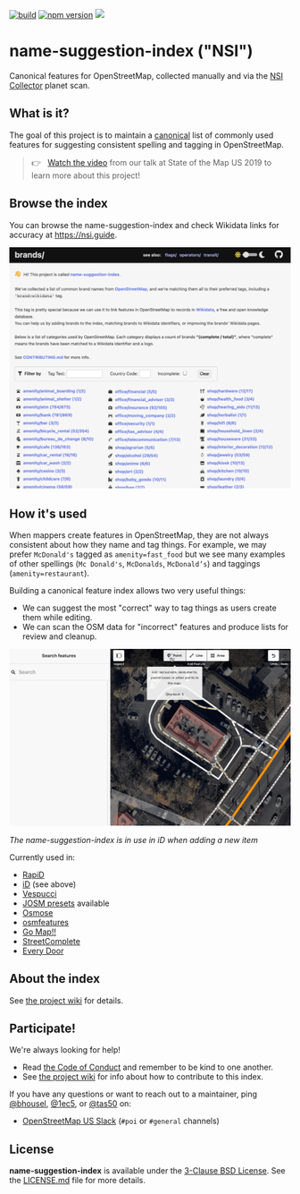 [![build](https://github.com/osmlab/name-suggestion-index/workflows/build/badge.svg)](https://github.com/osmlab/name-suggestion-index/actions?query=workflow%3A%22build%22)
[![npm version](https://badge.fury.io/js/name-suggestion-index.svg)](https://badge.fury.io/js/name-suggestion-index)
[![](https://data.jsdelivr.com/v1/package/npm/name-suggestion-index/badge?style=rounded)](https://www.jsdelivr.com/package/npm/name-suggestion-index)


# name-suggestion-index ("NSI")

Canonical features for OpenStreetMap, collected manually and via the [NSI Collector](https://github.com/ideditor/nsi-collector) planet scan.

## What is it?

The goal of this project is to maintain a [canonical](https://en.wikipedia.org/wiki/Canonicalization)
list of commonly used features for suggesting consistent spelling and tagging in OpenStreetMap.

>
> 👉 &nbsp; [Watch the video](https://2019.stateofthemap.us/program/sat/mapping-brands-with-the-name-suggestion-index.html) from our talk at State of the Map US 2019 to learn more about this project!
>

## Browse the index

You can browse the name-suggestion-index and check Wikidata links for accuracy at <https://nsi.guide>.

<img width="600px" alt="nsi.guide" src="https://raw.githubusercontent.com/osmlab/name-suggestion-index/main/docs/img/nsi_guide.png"/>

## How it's used

When mappers create features in OpenStreetMap, they are not always consistent about how they
name and tag things. For example, we may prefer `McDonald's` tagged as `amenity=fast_food`
but we see many examples of other spellings (`Mc Donald's`, `McDonalds`, `McDonald’s`) and
taggings (`amenity=restaurant`).

Building a canonical feature index allows two very useful things:

- We can suggest the most "correct" way to tag things as users create them while editing.
- We can scan the OSM data for "incorrect" features and produce lists for review and cleanup.

<img width="1017px" alt="Name Suggestion Index in use in iD" src="https://raw.githubusercontent.com/osmlab/name-suggestion-index/main/docs/img/nsi-in-iD.gif"/>

*The name-suggestion-index is in use in iD when adding a new item*

Currently used in:

- [RapiD](https://github.com/facebookincubator/RapiD)
- [iD](https://github.com/openstreetmap/iD) (see above)
- [Vespucci](http://vespucci.io/tutorials/name_suggestions/)
- [JOSM presets](https://josm.openstreetmap.de/wiki/Help/Preferences/TaggingPresetPreference) available
- [Osmose](http://osmose.openstreetmap.fr/en/errors?item=3130)
- [osmfeatures](https://github.com/westnordost/osmfeatures)
- [Go Map!!](https://github.com/bryceco/GoMap)
- [StreetComplete](https://github.com/streetcomplete/StreetComplete/blob/master/buildSrc/src/main/java/UpdateNsiPresetsTask.kt)
- [Every Door](https://github.com/Zverik/every_door)

## About the index

See [the project wiki](https://github.com/osmlab/name-suggestion-index/wiki) for details.

## Participate!

We're always looking for help!

- Read [the Code of Conduct](CODE_OF_CONDUCT.md) and remember to be kind to one another.
- See [the project wiki](https://github.com/osmlab/name-suggestion-index/wiki) for info about how to contribute to this index.

If you have any questions or want to reach out to a maintainer, ping
[@bhousel][@bhousel], [@1ec5][@1ec5], or [@tas50][@tas50] on:
- [OpenStreetMap US Slack](https://slack.openstreetmap.us/) (`#poi` or `#general` channels)

[@bhousel]: https://github.com/bhousel
[@1ec5]: https://github.com/1ec5
[@tas50]: https://github.com/tas50

## License

**name-suggestion-index** is available under the [3-Clause BSD License](https://opensource.org/licenses/BSD-3-Clause).
See the [LICENSE.md](LICENSE.md) file for more details.
